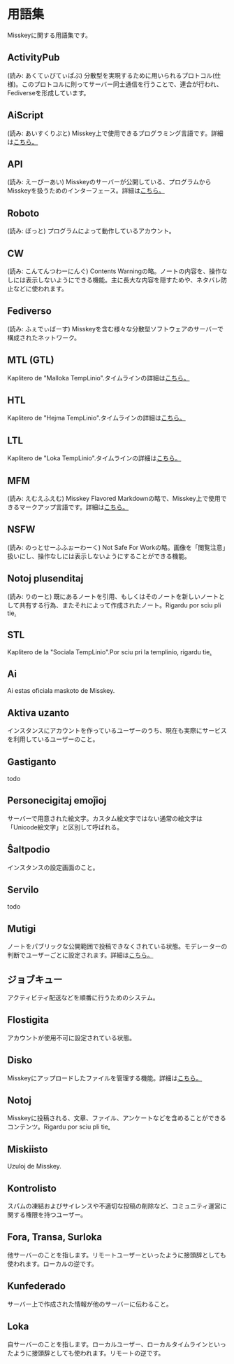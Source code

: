 # 用語集
Misskeyに関する用語集です。

## ActivityPub
(読み: あくてぃびてぃぱぶ) 分散型を実現するために用いられるプロトコル(仕様)。このプロトコルに則ってサーバー同士通信を行うことで、連合が行われ、Fediverseを形成しています。

## AiScript
(読み: あいすくりぷと) Misskey上で使用できるプログラミング言語です。詳細は[こちら。](../advanced/aiscript)

## API
(読み: えーぴーあい) Misskeyのサーバーが公開している、プログラムからMisskeyを扱うためのインターフェース。詳細は[こちら。](../advanced/api)

## Roboto
(読み: ぼっと) プログラムによって動作しているアカウント。

## CW
(読み: こんてんつわーにんぐ) Contents Warningの略。ノートの内容を、操作なしには表示しないようにできる機能。主に長大な内容を隠すためや、ネタバレ防止などに使われます。

## Fediverso
(読み: ふぇでぃばーす) Misskeyを含む様々な分散型ソフトウェアのサーバーで構成されたネットワーク。

## MTL (GTL)
Kaplitero de "Malloka TempLinio".タイムラインの詳細は[こちら。](../features/timeline)

## HTL
Kaplitero de "Hejma TempLinio".タイムラインの詳細は[こちら。](../features/timeline)

## LTL
Kaplitero de "Loka TempLinio".タイムラインの詳細は[こちら。](../features/timeline)

## MFM
(読み: えむえふえむ) Misskey Flavored Markdownの略で、Misskey上で使用できるマークアップ言語です。詳細は[こちら。](../features/mfm)

## NSFW
(読み: のっとせーふふぉーわーく) Not Safe For Workの略。画像を「閲覧注意」扱いにし、操作なしには表示しないようにすることができる機能。

## Notoj plusenditaj
(読み: りのーと) 既にあるノートを引用、もしくはそのノートを新しいノートとして共有する行為、またそれによって作成されたノート。Rigardu por sciu pli tie[.](../features/note)

## STL
Kaplitero de la "Sociala TempLinio".Por sciu pri la templinio, rigardu tie[.](../features/timeline)

## Ai
Ai estas oficiala maskoto de Misskey.

## Aktiva uzanto
インスタンスにアカウントを作っているユーザーのうち、現在も実際にサービスを利用しているユーザーのこと。

## Gastiganto
todo

## Personecigitaj emoĵioj
サーバーで用意された絵文字。カスタム絵文字ではない通常の絵文字は「Unicode絵文字」と区別して呼ばれる。

## Ŝaltpodio
インスタンスの設定画面のこと。

## Servilo
todo

## Mutigi
ノートをパブリックな公開範囲で投稿できなくされている状態。モデレーターの判断でユーザーごとに設定されます。詳細は[こちら。](../features/silence)

## ジョブキュー
アクティビティ配送などを順番に行うためのシステム。

## Flostigita
アカウントが使用不可に設定されている状態。

## Disko
Misskeyにアップロードしたファイルを管理する機能。詳細は[こちら。](../features/drive)

## Notoj
Misskeyに投稿される、文章、ファイル、アンケートなどを含めることができるコンテンツ。Rigardu por sciu pli tie[.](../features/note)

## Miskiisto
Uzuloj de Misskey.

## Kontrolisto
スパムの凍結およびサイレンスや不適切な投稿の削除など、コミュニティ運営に関する権限を持つユーザー。

## Fora, Transa, Surloka
他サーバーのことを指します。リモートユーザーといったように接頭辞としても使われます。ローカルの逆です。

## Kunfederado
サーバー上で作成された情報が他のサーバーに伝わること。

## Loka
自サーバーのことを指します。ローカルユーザー、ローカルタイムラインといったように接頭辞としても使われます。リモートの逆です。
